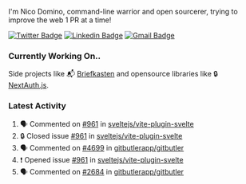 
I'm Nico Domino, command-line warrior and open sourcerer, trying to improve the web 1 PR at a time!

[![Twitter Badge](https://img.shields.io/badge/-@ndom91-1ca0f1?style=flat-square&labelColor=1ca0f1&logo=twitter&logoColor=white&link=https://twitter.com/ndom91)](https://twitter.com/ndom91) [![Linkedin Badge](https://img.shields.io/badge/-ndom91-blue?style=flat-square&logo=Linkedin&logoColor=white&link=https://www.linkedin.com/in/ndom91/)](https://www.linkedin.com/in/ndom91/) [![Gmail Badge](https://img.shields.io/badge/-yo@ndo.dev-c14438?style=flat-square&logo=mail.ru&logoColor=white&link=mailto:yo@ndo.dev)](mailto:yo@ndo.dev)

### Currently Working On..

Side projects like 📬 [Briefkasten](https://briefkastenhq.com) and opensource libraries like 🔒 [NextAuth.js](https://github.com/nextauthjs/next-auth).

<!--START_SECTION_PROFILE_VIEWS:readme-info-->
<!--END_SECTION_PROFILE_VIEWS:readme-info-->

<!--START_SECTION_DAILY_COMMIT:readme-info-->
<!--END_SECTION_DAILY_COMMIT:readme-info-->

<!--START_SECTION_WEEKLY_COMMIT:readme-info-->
<!--END_SECTION_WEEKLY_COMMIT:readme-info-->

### Latest Activity

<!--START_SECTION:activity-->
1. 🗣 Commented on [#961](https://github.com/sveltejs/vite-plugin-svelte/issues/961#issuecomment-2291846587) in [sveltejs/vite-plugin-svelte](https://github.com/sveltejs/vite-plugin-svelte)
2. 🔒 Closed issue [#961](https://github.com/sveltejs/vite-plugin-svelte/issues/961) in [sveltejs/vite-plugin-svelte](https://github.com/sveltejs/vite-plugin-svelte)
3. 🗣 Commented on [#4699](https://github.com/gitbutlerapp/gitbutler/pull/4699#issuecomment-2291683292) in [gitbutlerapp/gitbutler](https://github.com/gitbutlerapp/gitbutler)
4. ❗ Opened issue [#961](https://github.com/sveltejs/vite-plugin-svelte/issues/961) in [sveltejs/vite-plugin-svelte](https://github.com/sveltejs/vite-plugin-svelte)
5. 🗣 Commented on [#2684](https://github.com/gitbutlerapp/gitbutler/issues/2684#issuecomment-2291332520) in [gitbutlerapp/gitbutler](https://github.com/gitbutlerapp/gitbutler)
<!--END_SECTION:activity-->
